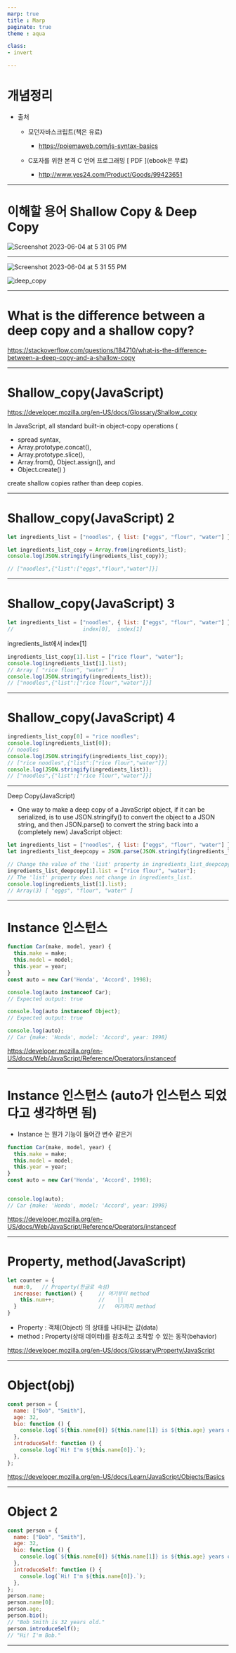 ```yaml
---
marp: true
title : Marp
paginate: true
theme : aqua

class:
- invert

---
```


# 개념정리

- 출처

  - 모던자바스크립트(책은 유료)
    - https://poiemaweb.com/js-syntax-basics

  - C포자를 위한 본격 C 언어 프로그래밍 [ PDF ](ebook은 무료)
    - http://www.yes24.com/Product/Goods/99423651 


---

# 이해할 용어 Shallow Copy & Deep Copy

![Screenshot 2023-06-04 at 5 31 05 PM](https://github.com/YoungHaKim7/html_css_js_web_dev/assets/67513038/31d00087-74b5-4d3c-8134-69af3167278b)

---

![Screenshot 2023-06-04 at 5 31 55 PM](https://github.com/YoungHaKim7/html_css_js_web_dev/assets/67513038/b83210eb-f884-4f09-a91e-4488dc95b14a)


![deep_copy](https://github.com/YoungHaKim7/html_css_js_web_dev/assets/67513038/41552ead-24bd-42fe-aad6-860628234c2e)

---

# What is the difference between a deep copy and a shallow copy?

https://stackoverflow.com/questions/184710/what-is-the-difference-between-a-deep-copy-and-a-shallow-copy

---

# Shallow_copy(JavaScript) 

https://developer.mozilla.org/en-US/docs/Glossary/Shallow_copy

In JavaScript, all standard built-in object-copy operations (
  - spread syntax, 
  - Array.prototype.concat(), 
  - Array.prototype.slice(), 
  - Array.from(), Object.assign(), and 
  - Object.create()
  ) 
  
  create shallow copies rather than deep copies.

---

# Shallow_copy(JavaScript) 2


```javascript
let ingredients_list = ["noodles", { list: ["eggs", "flour", "water"] }];

let ingredients_list_copy = Array.from(ingredients_list);
console.log(JSON.stringify(ingredients_list_copy));

// ["noodles",{"list":["eggs","flour","water"]}]

```

---

# Shallow_copy(JavaScript) 3

```javascript
let ingredients_list = ["noodles", { list: ["eggs", "flour", "water"] }];
//                      index[0],  index[1]
```
ingredients_list에서 index[1]

```javascript
ingredients_list_copy[1].list = ["rice flour", "water"];
console.log(ingredients_list[1].list);
// Array [ "rice flour", "water" ]
console.log(JSON.stringify(ingredients_list));
// ["noodles",{"list":["rice flour","water"]}]
```

---


# Shallow_copy(JavaScript) 4

```javascript
ingredients_list_copy[0] = "rice noodles";
console.log(ingredients_list[0]);
// noodles
console.log(JSON.stringify(ingredients_list_copy));
// ["rice noodles",{"list":["rice flour","water"]}]
console.log(JSON.stringify(ingredients_list));
// ["noodles",{"list":["rice flour","water"]}]
```

---

Deep Copy(JavaScript)

- One way to make a deep copy of a JavaScript object, if it can be serialized, is to use JSON.stringify() to convert the object to a JSON string, and then JSON.parse() to convert the string back into a (completely new) JavaScript object:

```javascript
let ingredients_list = ["noodles", { list: ["eggs", "flour", "water"] }];
let ingredients_list_deepcopy = JSON.parse(JSON.stringify(ingredients_list));

// Change the value of the 'list' property in ingredients_list_deepcopy.
ingredients_list_deepcopy[1].list = ["rice flour", "water"];
// The 'list' property does not change in ingredients_list.
console.log(ingredients_list[1].list);
// Array(3) [ "eggs", "flour", "water" ]

```


---

# Instance 인스턴스

```javascript
function Car(make, model, year) {
  this.make = make;
  this.model = model;
  this.year = year;
}
const auto = new Car('Honda', 'Accord', 1998);

console.log(auto instanceof Car);
// Expected output: true

console.log(auto instanceof Object);
// Expected output: true

console.log(auto);
// Car {make: 'Honda', model: 'Accord', year: 1998}
```


https://developer.mozilla.org/en-US/docs/Web/JavaScript/Reference/Operators/instanceof

---


# Instance 인스턴스 (auto가 인스턴스 되었다고 생각하면 됨)

- Instance 는 뭔가 기능이 들어간 변수 같은거

```javascript
function Car(make, model, year) {
  this.make = make;
  this.model = model;
  this.year = year;
}
const auto = new Car('Honda', 'Accord', 1998);


console.log(auto);
// Car {make: 'Honda', model: 'Accord', year: 1998}
```


https://developer.mozilla.org/en-US/docs/Web/JavaScript/Reference/Operators/instanceof

---

# Property, method(JavaScript)

```javascript
let counter = {
  num:0,   // Property(한글로 속성)
  increase: function() {     // 여기부터 method
    this.num++;              //    ||
  }                          //   여기까지 method
}
```

- Property : 객체(Object) 의 상태를 나타내는 값(data)
- method : Property(상태 데이터)를 참조하고 조작할 수 있는 동작(behavior)

https://developer.mozilla.org/en-US/docs/Glossary/Property/JavaScript

---

# Object(obj)

```javascript
const person = {
  name: ["Bob", "Smith"],
  age: 32,
  bio: function () {
    console.log(`${this.name[0]} ${this.name[1]} is ${this.age} years old.`);
  },
  introduceSelf: function () {
    console.log(`Hi! I'm ${this.name[0]}.`);
  },
};
```

https://developer.mozilla.org/en-US/docs/Learn/JavaScript/Objects/Basics

---

# Object 2

```javascript
const person = {
  name: ["Bob", "Smith"],
  age: 32,
  bio: function () {
    console.log(`${this.name[0]} ${this.name[1]} is ${this.age} years old.`);
  },
  introduceSelf: function () {
    console.log(`Hi! I'm ${this.name[0]}.`);
  },
};
person.name;
person.name[0];
person.age;
person.bio();
// "Bob Smith is 32 years old."
person.introduceSelf();
// "Hi! I'm Bob."

```

---

